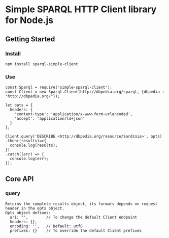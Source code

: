 Simple SPARQL HTTP Client library for Node.js
=============================================

Getting Started
--------------------

### Install

    npm install sparql-simple-client

### Use

    const Sparql = require('simple-sparql-client');
    const Client = new Sparql.Client(http://dbpedia.org/sparql, {dbpedia : "http://dbpedia.org/"});

    let opts = {
      headers: {
        'content-type': 'application/x-www-form-urlencoded',
        'accept': 'application/ld+json'
      }
    };

    Client.query('DESCRIBE <http://dbpedia.org/resource/Sardinia>', opts)
    .then((results)=>{
      console.log(results);
    })
    .catch((err) => {
      console.log(err);
    });


Core API
--------------------

### query

    Returns the complete results object, its formats depends on request header in the opts object.
    Opts object defines:
      uri: "",        // To change the default Client endpoint
      headers: {},
      encoding: '',   // Default: utf8
      prefixes: {}    // To override the default Client prefixes
